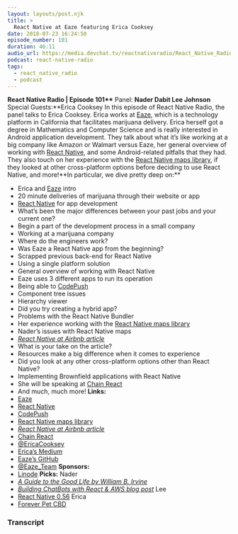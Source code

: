 ```yaml
---
layout: layouts/post.njk
title: >
  React Native at Eaze featuring Erica Cooksey
date: 2018-07-23 16:24:50
episode_number: 101
duration: 46:11
audio_url: https://media.devchat.tv/reactnativeradio/React_Native_Radio_Episode_101.mp3
podcast: react-native-radio
tags:
  - react_native_radio
  - podcast
---
```


**React Native Radio | Episode 101\*\*** Panel: **Nader Dabit Lee Johnson** Special Guests:**Erica Cooksey In this episode of React Native Radio, the panel talks to Erica Cooksey. Erica works at [Eaze](https://www.eaze.com/), which is a technology platform in California that facilitates marijuana delivery. Erica herself got a degree in Mathematics and Computer Science and is really interested in Android application development. They talk about what it’s like working at a big company like Amazon or Walmart versus Eaze, her general overview of working with [React Native](https://facebook.github.io/react-native/), and some Android-related pitfalls that they had. They also touch on her experience with the [React Native maps library](https://github.com/react-community/react-native-maps), if they looked at other cross-platform options before deciding to use React Native, and more!**In particular, we dive pretty deep on:\*\*

- Erica and [Eaze](https://www.eaze.com/) intro
- 20 minute deliveries of marijuana through their website or app
- [React Native](https://facebook.github.io/react-native/) for app development
- What’s been the major differences between your past jobs and your current one?
- Begin a part of the development process in a small company
- Working at a marijuana company
- Where do the engineers work?
- Was Eaze a React Native app from the beginning?
- Scrapped previous back-end for React Native
- Using a single platform solution
- General overview of working with React Native
- Eaze uses 3 different apps to run its operation
- Being able to [CodePush](https://github.com/Microsoft/react-native-code-push)
- Component tree issues
- Hierarchy viewer
- Did you try creating a hybrid app?
- Problems with the React Native Bundler
- Her experience working with the [React Native maps library](https://github.com/react-community/react-native-maps)
- Nader’s issues with React Native maps
- _[React Native at Airbnb article](https://medium.com/airbnb-engineering/react-native-at-airbnb-f95aa460be1c)_
- What is your take on the article?
- Resources make a big difference when it comes to experience
- Did you look at any other cross-platform options other than React Native?
- Implementing Brownfield applications with React Native
- She will be speaking at [Chain React](https://infinite.red/ChainReactConf)
- And much, much more!
  **Links:**
- [Eaze](https://www.eaze.com/)
- [React Native](https://facebook.github.io/react-native/)
- [CodePush](https://github.com/Microsoft/react-native-code-push)
- [React Native maps library](https://github.com/react-community/react-native-maps)
- _[React Native at Airbnb article](https://medium.com/airbnb-engineering/react-native-at-airbnb-f95aa460be1c)_
- [Chain React](https://infinite.red/ChainReactConf)
- [@EricaCooksey](https://twitter.com/ericacooksey?lang=en)
- [Erica’s Medium](https://medium.com/@ericacooksey)
- [Eaze’s GitHub](https://github.com/eaze)
- [@Eaze_Team](https://twitter.com/Eaze_Team?ref_src=twsrc%5Egoogle%7Ctwcamp%5Eserp%7Ctwgr%5Eauthor)
  **Sponsors:**
- [Linode](https://promo.linode.com/reactnativeradio/)
  **Picks:** Nader
- _[A Guide to the Good Life by William B. Irvine](https://www.amazon.com/Guide-Good-Life-Ancient-Stoic/dp/1522632735)_
- _[Building ChatBots with React & AWS blog post](https://tylermcginnis.com/building-chatbots-with-react-aws/)_
  Lee
- [React Native 0.56](https://facebook.github.io/react-native/versions)
  Erica
- [Forever Pet CBD](https://www.eaze.com/browse/drops/tincture/forever-pet-cbd)

### Transcript
